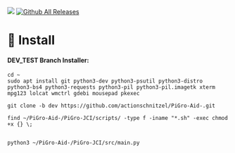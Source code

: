 <a href='https://github.com/shivamkapasia0' target="_blank"><img alt=' ' src='https://img.shields.io/badge/Since_Version 23.04-100000?style=flat&logo= &logoColor=white&labelColor=00FEEF&color=00FEEF'/></a>
[![Github All Releases](https://img.shields.io/github/downloads/actionschnitzel/PiGro-Aid-/total.svg)]()

# :floppy_disk: Install

#### DEV_TEST Branch Installer:

```
cd ~
sudo apt install git python3-dev python3-psutil python3-distro python3-bs4 python3-requests python3-pil python3-pil.imagetk xterm mpg123 lolcat wmctrl gdebi mousepad pkexec

git clone -b dev https://github.com/actionschnitzel/PiGro-Aid-.git

find ~/PiGro-Aid-/PiGro-JCI/scripts/ -type f -iname "*.sh" -exec chmod +x {} \;


python3 ~/PiGro-Aid-/PiGro-JCI/src/main.py
```
